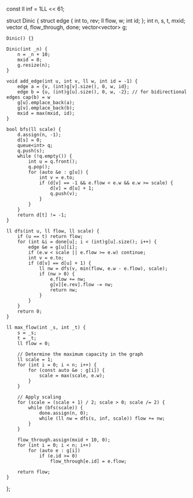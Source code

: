 const ll inf = 1LL << 61;

struct Dinic {
    struct edge {
        int to, rev;
        ll flow, w;
        int id;
    };
    int n, s, t, mxid;
    vector<int> d, flow_through, done;
    vector<vector<edge>> g;

    Dinic() {}

    Dinic(int _n) {
        n = _n + 10;
        mxid = 0;
        g.resize(n);
    }

    void add_edge(int u, int v, ll w, int id = -1) {
        edge a = {v, (int)g[v].size(), 0, w, id};
        edge b = {u, (int)g[u].size(), 0, w, -2}; // for bidirectional edges cap(b) = w
        g[u].emplace_back(a);
        g[v].emplace_back(b);
        mxid = max(mxid, id);
    }

    bool bfs(ll scale) {
        d.assign(n, -1);
        d[s] = 0;
        queue<int> q;
        q.push(s);
        while (!q.empty()) {
            int u = q.front();
            q.pop();
            for (auto &e : g[u]) {
                int v = e.to;
                if (d[v] == -1 && e.flow < e.w && e.w >= scale) {
                    d[v] = d[u] + 1;
                    q.push(v);
                }
            }
        }
        return d[t] != -1;
    }

    ll dfs(int u, ll flow, ll scale) {
        if (u == t) return flow;
        for (int &i = done[u]; i < (int)g[u].size(); i++) {
            edge &e = g[u][i];
            if (e.w < scale || e.flow >= e.w) continue;
            int v = e.to;
            if (d[v] == d[u] + 1) {
                ll nw = dfs(v, min(flow, e.w - e.flow), scale);
                if (nw > 0) {
                    e.flow += nw;
                    g[v][e.rev].flow -= nw;
                    return nw;
                }
            }
        }
        return 0;
    }

    ll max_flow(int _s, int _t) {
        s = _s;
        t = _t;
        ll flow = 0;

        // Determine the maximum capacity in the graph
        ll scale = 1;
        for (int i = 0; i < n; i++) {
            for (const auto &e : g[i]) {
                scale = max(scale, e.w);
            }
        }

        // Apply scaling
        for (scale = (scale + 1) / 2; scale > 0; scale /= 2) {
            while (bfs(scale)) {
                done.assign(n, 0);
                while (ll nw = dfs(s, inf, scale)) flow += nw;
            }
        }

        flow_through.assign(mxid + 10, 0);
        for (int i = 0; i < n; i++) 
            for (auto e : g[i]) 
                if (e.id >= 0) 
                    flow_through[e.id] = e.flow;

        return flow;
    }
};
